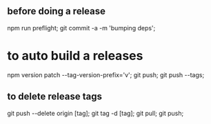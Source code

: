 ## before doing a release

npm run preflight;
git commit -a -m 'bumping deps';

# to auto build a releases

npm version patch --tag-version-prefix='v';
git push;
git push --tags;

## to delete release tags

git push --delete origin [tag];
git tag -d [tag];
git pull;
git push;
